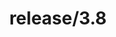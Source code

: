 ---
title: "release/3.8"
description: >
  release/3.8 CHANGELOG 汇总，最近发布版本: v3.8.11 , 时间: 2022-05-26
weight: -38
---